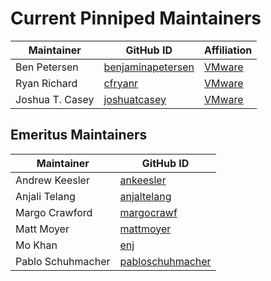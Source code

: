 # Current Pinniped Maintainers

| Maintainer      | GitHub ID                                                 | Affiliation                              |
|-----------------|-----------------------------------------------------------|------------------------------------------|
| Ben Petersen    | [benjaminapetersen](https://github.com/benjaminapetersen) | [VMware](https://www.github.com/vmware/) |
| Ryan Richard    | [cfryanr](https://github.com/cfryanr)                     | [VMware](https://www.github.com/vmware/) |
| Joshua T. Casey | [joshuatcasey](https://github.com/joshuatcasey)           | [VMware](https://www.github.com/vmware/) |

## Emeritus Maintainers

| Maintainer        | GitHub ID                                               |
|-------------------|---------------------------------------------------------|
| Andrew Keesler    | [ankeesler](https://github.com/ankeesler)               |
| Anjali Telang     | [anjaltelang](https://github.com/anjaltelang)           |
| Margo Crawford    | [margocrawf](https://github.com/margocrawf)             |
| Matt Moyer        | [mattmoyer](https://github.com/mattmoyer)               |
| Mo Khan           | [enj](https://github.com/enj)                           |
| Pablo Schuhmacher | [pabloschuhmacher](https://github.com/pabloschuhmacher) |

